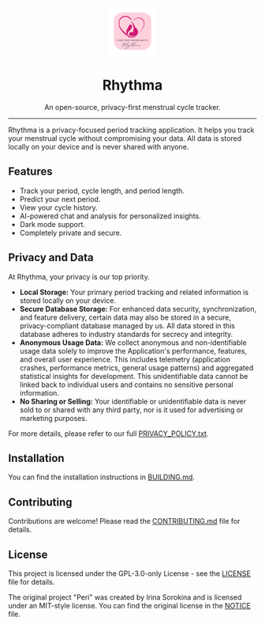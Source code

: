 <div align="center">
  <img src="https://github.com/IntegerAlex/rhythma/blob/master/Rhythma.png" alt="Rhythma Logo" width="100" height="100">
  <h1>Rhythma</h1>
  <p>An open-source, privacy-first menstrual cycle tracker.</p>
</div>

---

Rhythma is a privacy-focused period tracking application. It helps you track your menstrual cycle without compromising your data. All data is stored locally on your device and is never shared with anyone.

## Features

-   Track your period, cycle length, and period length.
-   Predict your next period.
-   View your cycle history.
-   AI-powered chat and analysis for personalized insights.
-   Dark mode support.
-   Completely private and secure.

## Privacy and Data

At Rhythma, your privacy is our top priority.
-   **Local Storage:** Your primary period tracking and related information is stored locally on your device.
-   **Secure Database Storage:** For enhanced data security, synchronization, and feature delivery, certain data may also be stored in a secure, privacy-compliant database managed by us. All data stored in this database adheres to industry standards for secrecy and integrity.
-   **Anonymous Usage Data:** We collect anonymous and non-identifiable usage data solely to improve the Application's performance, features, and overall user experience. This includes telemetry (application crashes, performance metrics, general usage patterns) and aggregated statistical insights for development. This unidentifiable data cannot be linked back to individual users and contains no sensitive personal information.
-   **No Sharing or Selling:** Your identifiable or unidentifiable data is never sold to or shared with any third party, nor is it used for advertising or marketing purposes.

For more details, please refer to our full [PRIVACY_POLICY.txt](PRIVACY_POLICY.txt).

## Installation

You can find the installation instructions in [BUILDING.md](BUILDING.md).

## Contributing

Contributions are welcome! Please read the [CONTRIBUTING.md](CONTRIBUTING.md) file for details.

## License

This project is licensed under the GPL-3.0-only License - see the [LICENSE](LICENSE) file for details.

The original project "Peri" was created by Irina Sorokina and is licensed under an MIT-style license. You can find the original license in the [NOTICE](NOTICE) file.
